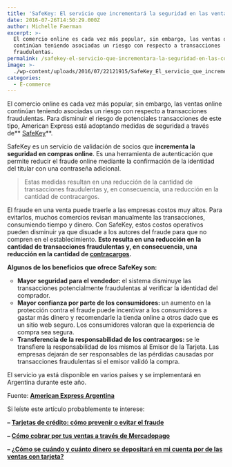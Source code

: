 ```yaml
---
title: 'SafeKey: El servicio que incrementará la seguridad en las ventas online'
date: 2016-07-26T14:50:29.000Z
author: Michelle Faerman
excerpt: >-
  El comercio online es cada vez más popular, sin embargo, las ventas online
  continúan teniendo asociadas un riesgo con respecto a transacciones
  fraudulentas.
permalink: /safekey-el-servicio-que-incrementara-la-seguridad-en-las-compras-online/
image: >-
  ./wp-content/uploads/2016/07/22121915/SafeKey_El_servicio_que_incrementar%C3%A1_la_seguridad_en_las_ventas_online.jpg
categories:
  - E-commerce
---
```

El comercio online es cada vez más popular, sin embargo, las ventas online continúan teniendo asociadas un riesgo con respecto a transacciones fraudulentas. Para disminuir el riesgo de potenciales transacciones de este tipo, American Express está adoptando medidas de seguridad a través de** [SafeKey](https://network.americanexpress.com/ar/es/safekey/)**.

SafeKey es un servicio de validación de socios que **incrementa la seguridad en compras online**. Es una herramienta de autenticación que permite reducir el fraude online mediante la confirmación de la identidad del titular con una contraseña adicional.

> Estas medidas resultan en una reducción de la cantidad de transacciones fraudulentas y, en consecuencia, una reducción en la cantidad de contracargos.

El fraude en una venta puede traerle a las empresas costos muy altos. Para evitarlos, muchos comercios revisan manualmente las transacciones, consumiendo tiempo y dinero. Con SafeKey, estos costos operativos pueden disminuir ya que disuade a los autores del fraude para que no compren en el establecimiento. **Esto resulta en una reducción en la cantidad de transacciones fraudulentas y, en consecuencia, una reducción en la cantidad de [contracargos](https://www.increasecard.com/rechazos-y-contracargos-de-tarjeta-de-credito-como-reclamar/).**

**Algunos de los beneficios que ofrece SafeKey son:**

<ul style="list-style-type: circle;">
  <li>
    <strong>Mayor seguridad para el vendedor: </strong>el sistema disminuye las transacciones potencialmente fraudulentas al verificar la identidad del comprador.
  </li>
  <li>
    <strong>Mayor confianza por parte de los consumidores: </strong>un aumento en la protección contra el fraude puede incentivar a los consumidores a gastar más dinero y recomendarle la tienda online a otros dado que es un sitio web seguro. Los consumidores valoran que la experiencia de compra sea segura.
  </li>
  <li>
    <strong>Transferencia de la responsabilidad de los contracargos: </strong>se le transfiere la responsabilidad de los mismos al Emisor de la Tarjeta. Las empresas dejarán de ser responsables de las pérdidas causadas por transacciones fraudulentas si el emisor validó la compra.
  </li>
</ul>

El servicio ya está disponible en varios países y se implementará en Argentina durante este año.

Fuente: **[American Express Argentina](https://www.americanexpress.com/ar/)**

Si leíste este artículo probablemente te interese:

**&#8211; [Tarjetas de crédito: cómo prevenir o evitar el fraude](https://www.increasecard.com/tarjetas-de-credito-como-prevenir-y-evitar-el-fraude/)**

**&#8211; [Cómo cobrar por tus ventas a través de Mercadopago](https://increasecard.com/cobrar-por-tus-ventas-con-mercadopago/)**

**&#8211; [¿Cómo se cuándo y cuánto dinero se depositará en mi cuenta por de las ventas con tarjeta?](https://increasecard.com/como-se-cuando-y-cuanto-dinero-se-depositara-en-mi-cuenta-por-las-ventas-con-tarjeta/)**

&nbsp;
